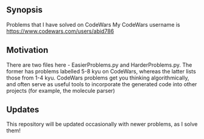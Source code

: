 ## Synopsis

Problems that I have solved on CodeWars
My CodeWars username is https://www.codewars.com/users/abid786

## Motivation

There are two files here - EasierProblems.py and HarderProblems.py. The former has problems labelled 5-8 kyu on CodeWars, whereas the latter lists those from 1-4 kyu.
CodeWars problems get you thinking algorithmically, and often serve as useful tools to incorporate the generated code into other projects (for example, the molecule parser)

## Updates

This repository will be updated occasionally with newer problems, as I solve them!